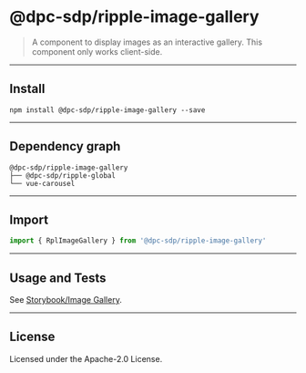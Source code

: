 # @dpc-sdp/ripple-image-gallery

> A component to display images as an interactive gallery. This component only
works client-side.

--------------------------------------------------------------------------------

## Install

```shell
npm install @dpc-sdp/ripple-image-gallery --save
```

--------------------------------------------------------------------------------

## Dependency graph

```shell
@dpc-sdp/ripple-image-gallery
├── @dpc-sdp/ripple-global
└── vue-carousel
```

--------------------------------------------------------------------------------

## Import

```js
import { RplImageGallery } from '@dpc-sdp/ripple-image-gallery'
```

--------------------------------------------------------------------------------

## Usage and Tests

See [Storybook/Image Gallery](https://ripple.sdp.vic.gov.au/?selectedKind=Organisms/ImageGallery&selectedStory=Image%20Gallery).

--------------------------------------------------------------------------------

## License

Licensed under the Apache-2.0 License.
